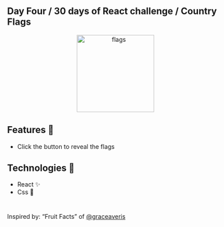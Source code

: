 ## Day Four / 30 days of React challenge / Country Flags

<p  align="center">
<img  src="https://media.giphy.com/media/3o7TKv7S69WRS6awc8/giphy.gif"  height="180" alt="flags">
</p>

## Features :unicorn: 
* Click the button to reveal the flags

## Technologies :mag_right:
* React :sparkles:
* Css :nail_care:

#
Inspired by: “Fruit Facts” of [@graceaveris](https://github.com/graceaveris)
